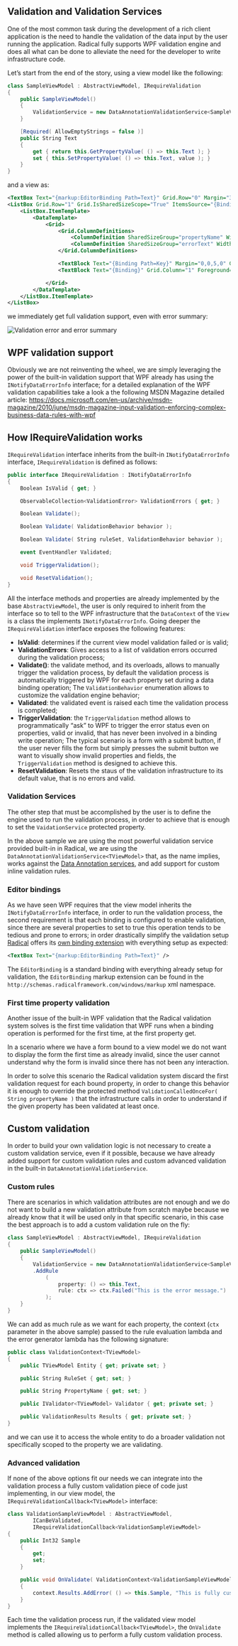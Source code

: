 ## Validation and Validation Services

One of the most common task during the development of a rich client application is the need to handle the validation of the data input by the user running the application. Radical fully supports WPF validation engine and does all what can be done to alleviate the need for the developer to write infrastructure code.

Let’s start from the end of the story, using a view model like the following:

```csharp
class SampleViewModel : AbstractViewModel, IRequireValidation
{
    public SampleViewModel()
    {
        ValidationService = new DataAnnotationValidationService<SampleViewModel>( this );
    }

    [Required( AllowEmptyStrings = false )]
    public String Text
    {
        get { return this.GetPropertyValue( () => this.Text ); }
        set { this.SetPropertyValue( () => this.Text, value ); }
    }
}
```

and a view as:

```xml
<TextBox Text="{markup:EditorBinding Path=Text}" Grid.Row="0" Margin="33,47,220,0" Height="25" VerticalAlignment="Top" />
<ListBox Grid.Row="1" Grid.IsSharedSizeScope="True" ItemsSource="{Binding Path=ValidationErrors}">
    <ListBox.ItemTemplate>
        <DataTemplate>
            <Grid>
                <Grid.ColumnDefinitions>
                    <ColumnDefinition SharedSizeGroup="propertyName" Width="Auto" />
                    <ColumnDefinition SharedSizeGroup="errorText" Width="*" />
                </Grid.ColumnDefinitions>

                <TextBlock Text="{Binding Path=Key}" Margin="0,0,5,0" Grid.Column="0" Foreground="Red" />
                <TextBlock Text="{Binding}" Grid.Column="1" Foreground="Brown" />

            </Grid>
        </DataTemplate>
    </ListBox.ItemTemplate>
</ListBox>
```

we immediately get full validation support, even with error summary:

![Validation error and error summary](/images/cab-be-validated-1.png)

## WPF validation support

Obviously we are not reinventing the wheel, we are simply leveraging the power of the built-in validation support that WPF already has using the `INotifyDataErrorInfo` interface; for a detailed explanation of the WPF validation capabilities take a look a the following MSDN Magazine detailed article: https://docs.microsoft.com/en-us/archive/msdn-magazine/2010/june/msdn-magazine-input-validation-enforcing-complex-business-data-rules-with-wpf

## How IRequireValidation works

`IRequireValidation` interface inherits from the built-in `INotifyDataErrorInfo` interface, `IRequireValidation` is defined as follows:

```csharp
public interface IRequireValidation : INotifyDataErrorInfo
{
	Boolean IsValid { get; }

	ObservableCollection<ValidationError> ValidationErrors { get; }

	Boolean Validate();

	Boolean Validate( ValidationBehavior behavior );

	Boolean Validate( String ruleSet, ValidationBehavior behavior );

	event EventHandler Validated;

	void TriggerValidation();

	void ResetValidation();
}
```

All the interface methods and properties are already implemented by the base `AbstractViewModel`, the user is only required to inherit from the interface so to tell to the WPF infrastructure that the `DataContext` of the `View` is a class the implements `INotifyDataErrorInfo`. Going deeper the `IRequireValidation` interface exposes the following features:

* **IsValid**: determines if the current view model validation failed or is valid;
* **ValidationErrors**: Gives access to a list of validation errors occurred during the validation process;
* **Validate()**: the validate method, and its overloads, allows to manually trigger the validation process, by default the validation process is automatically triggered by WPF for each property set during a data binding operation; The `ValidationBehavior` enumeration allows to customize the validation engine behavior;
* **Validated**: the validated event is raised each time the validation process is completed;
* **TriggerValidation**: the `TriggerValidation` method allows to programmatically “ask” to WPF to trigger the error status even on properties, valid or invalid, that has never been involved in a binding write operation;
  The typical scenario is a form with a submit button, if the user never fills the form but simply presses the submit button we want to visually show invalid properties and fields, the `TriggerValidation` method is designed to achieve this.
* **ResetValidation**: Resets the staus of the validation infrastructure to its default value, that is no errors and valid.

### Validation Services

The other step that must be accomplished by the user is to define the engine used to run the validation process, in order to achieve that is enough to set the `VaidationService` protected property.

In the above sample we are using the most powerful validation service provided built-in in Radical, we are using the `DataAnnotationValidationService<TViewModel>` that, as the name implies, works against the [Data Annotation services](http://msdn.microsoft.com/en-us/library/system.componentmodel.dataannotations.aspx), and add support for custom inline validation rules.

### Editor bindings

As we have seen WPF requires that the view model inherits the `INotifyDataErrorInfo` interface, in order to run the validation process, the second requirement is that each binding is configured to enable validation, since there are several properties to set to true this operation tends to be tedious and prone to errors; in order drastically simplify the validation setup [Radical](https://github.com/RadicalFx/radical) offers its [own binding extension](/markup/editor-binding.md) with everything setup as expected:

```xml
<TextBox Text="{markup:EditorBinding Path=Text}" />
```

The `EditorBinding` is a standard binding with everything already setup for validation, the `EditorBinding` markup extension can be found in the `http://schemas.radicalframework.com/windows/markup` xml namespace.

### First time property validation

Another issue of the built-in WPF validation that the Radical validation system solves is the first time validation that WPF runs when a binding operation is performed for the first time, at the first property get.

In a scenario where we have a form bound to a view model we do not want to display the form the first time as already invalid, since the user cannot understand why the form is invalid since there has not been any interaction.

In order to solve this scenario the Radical validation system discard the first validation request for each bound property, in order to change this behavior it is enough to override the protected method `ValidationCalledOnceFor( String propertyName )` that the infrastructure calls in order to understand if the given property has been validated at least once.

## Custom validation

In order to build your own validation logic is not necessary to create a custom validation service, even if it possible, because we have already added support for custom validation rules and custom advanced validation in the built-in `DataAnnotationValidationService`.

### Custom rules

There are scenarios in which validation attributes are not enough and we do not want to build a new validation attribute from scratch maybe because we already know that it will be used only in that specific scenario, in this case the best approach is to add a custom validation rule on the fly:

```csharp
class SampleViewModel : AbstractViewModel, IRequireValidation
{
    public SampleViewModel()
    {
        ValidationService = new DataAnnotationValidationService<SampleViewModel>( this )
	    .AddRule
            (
                property: () => this.Text,
                rule: ctx => ctx.Failed("This is the error message.")
            );
    }
}
```

We can add as much rule as we want for each property, the context (`ctx` parameter in the above sample) passed to the rule evaluation lambda and the error generator lambda has the following signature:

```csharp
public class ValidationContext<TViewModel>
{
    public TViewModel Entity { get; private set; }

    public String RuleSet { get; set; }

    public String PropertyName { get; set; }

    public IValidator<TViewModel> Validator { get; private set; }

    public ValidationResults Results { get; private set; }
}
```

and we can use it to access the whole entity to do a broader validation not specifically scoped to the property we are validating.

### Advanced validation

If none of the above options fit our needs we can integrate into the validation process a fully custom validation piece of code just implementing, in our view model, the `IRequireValidationCallback<TViewModel>` interface:

```csharp
class ValidationSampleViewModel : AbstractViewModel,
        ICanBeValidated,
        IRequireValidationCallback<ValidationSampleViewModel>
{
    public Int32 Sample
    {
        get;
        set;
    }

    public void OnValidate( ValidationContext<ValidationSampleViewModel> context )
    {
        context.Results.AddError( () => this.Sample, "This is fully custom." );
    }
}
```

Each time the validation process run, if the validated view model implements the `IRequireValidationCallback<TViewModel>`, the `OnValidate` method is called allowing us to perform a fully custom validation process.
